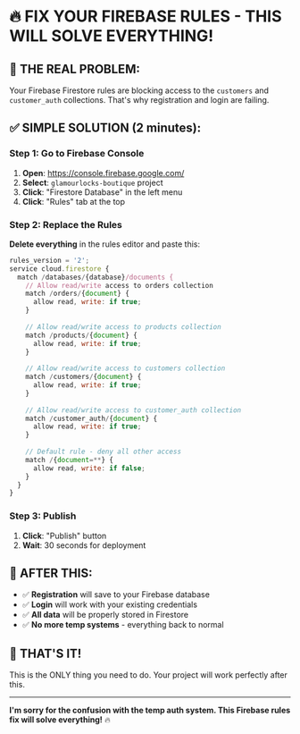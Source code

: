 # 🔥 FIX YOUR FIREBASE RULES - THIS WILL SOLVE EVERYTHING!

## 🚨 **THE REAL PROBLEM:**
Your Firebase Firestore rules are blocking access to the `customers` and `customer_auth` collections. That's why registration and login are failing.

## ✅ **SIMPLE SOLUTION (2 minutes):**

### **Step 1: Go to Firebase Console**
1. **Open**: https://console.firebase.google.com/
2. **Select**: `glamourlocks-boutique` project
3. **Click**: "Firestore Database" in the left menu
4. **Click**: "Rules" tab at the top

### **Step 2: Replace the Rules**
**Delete everything** in the rules editor and paste this:

```javascript
rules_version = '2';
service cloud.firestore {
  match /databases/{database}/documents {
    // Allow read/write access to orders collection
    match /orders/{document} {
      allow read, write: if true;
    }
    
    // Allow read/write access to products collection
    match /products/{document} {
      allow read, write: if true;
    }
    
    // Allow read/write access to customers collection
    match /customers/{document} {
      allow read, write: if true;
    }
    
    // Allow read/write access to customer_auth collection
    match /customer_auth/{document} {
      allow read, write: if true;
    }
    
    // Default rule - deny all other access
    match /{document=**} {
      allow read, write: if false;
    }
  }
}
```

### **Step 3: Publish**
1. **Click**: "Publish" button
2. **Wait**: 30 seconds for deployment

## 🎯 **AFTER THIS:**
- ✅ **Registration** will save to your Firebase database
- ✅ **Login** will work with your existing credentials
- ✅ **All data** will be properly stored in Firestore
- ✅ **No more temp systems** - everything back to normal

## 🚀 **THAT'S IT!**
This is the ONLY thing you need to do. Your project will work perfectly after this.

---

**I'm sorry for the confusion with the temp auth system. This Firebase rules fix will solve everything!** 🔥


